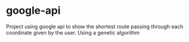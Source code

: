 # google-api
Project using google api to show the shortest route passing through each coordinate given by the user. Using a genetic algorithm
